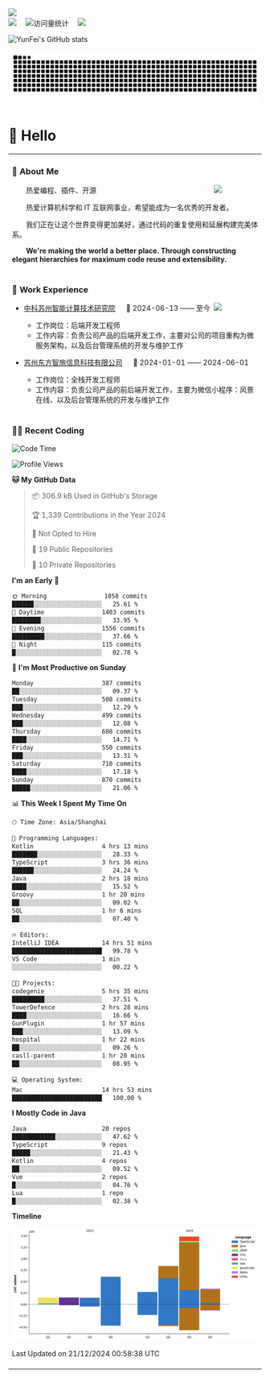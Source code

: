   <!-- dynamic typing effect 动态打字效果 -->
  <div>
    <a href="http://yunfei.plus">
      <img src="https://readme-typing-svg.demolab.com?font=Fira+Code&pause=1000&width=435&lines=console.log(%22Hello%2C%20World%22);祝您今天愉快!&center=true&size=27" />
    </a>
  </div>

  <div>
    <a href="http://yunfei.plus/"><img src="https://img.shields.io/badge/Website-博客-8c36db" /></a>&emsp;
    <!-- visitor -->
    <img src="https://komarev.com/ghpvc/?username=yunfeidog&label=Views&color=orange&style=flat" alt="访问量统计" />&emsp;
    <!-- wakatime -->    
    <a href="https://wakatime.com/@yunfeidog"><img src="https://wakatime.com/badge/user/42d0678c-368b-448b-9a77-5d21c5b55352.svg" /></a>
  </div>

![YunFei's GitHub stats](https://github-readme-stats.vercel.app/api?username=yunfeidog)

![snake](./dist/github-contribution-grid-snake.svg)

#  🙋 Hello

<table>


<tr><td>

### 🤺 About Me

<img align="right" width="88" src="https://cdn.jsdelivr.net/gh/yunfeidog/yunfeidog/assets/images/jobs.png" />

<p>&emsp;&emsp;热爱编程、插件、开源</p>
<p>&emsp;&emsp;热爱计算机科学和 IT 互联网事业，希望能成为一名优秀的开发者。</p>
<p>&emsp;&emsp;我们正在让这个世界变得更加美好，通过代码的重复使用和延展构建完美体系。</p>
<p>&emsp;&emsp;<strong>We're making the world a better place. Through constructing elegant hierarchies for maximum code reuse and extensibility.</strong></p>

</td></tr> 

<tr><td>

### 🏢 Work Experience

<img align="right" width="88" src="https://cdn.jsdelivr.net/gh/yunfeidog/yunfeidog/assets/images/yuanze.png" />

- [中科苏州智能计算技术研究院](http://iict.ac.cn/sy) &emsp; 📌 2024-06-13 —— 至今

  - 工作岗位：后端开发工程师
  - 工作内容：负责公司产品的后端开发工作，主要对公司的项目重构为微服务架构，以及后台管理系统的开发与维护工作

- [苏州东方智旅信息科技有限公司](http://www.leyoobao.com/) &emsp; 📌 2024-01-01 —— 2024-06-01

    - 工作岗位：全栈开发工程师
    - 工作内容：负责公司产品的前后端开发工作，主要为微信小程序：风景在线、以及后台管理系统的开发与维护工作


</td></tr>

<tr><td>

### 👩‍💻 Recent Coding
<!--START_SECTION:waka-->
![Code Time](http://img.shields.io/badge/Code%20Time-2%2C199%20hrs%2036%20mins-blue)

![Profile Views](http://img.shields.io/badge/Profile%20Views-49-blue)

**🐱 My GitHub Data** 

> 📦 306.9 kB Used in GitHub's Storage 
 > 
> 🏆 1,339 Contributions in the Year 2024
 > 
> 🚫 Not Opted to Hire
 > 
> 📜 19 Public Repositories 
 > 
> 🔑 10 Private Repositories 
 > 
**I'm an Early 🐤** 

```text
🌞 Morning                1058 commits        ██████░░░░░░░░░░░░░░░░░░░   25.61 % 
🌆 Daytime                1403 commits        ████████░░░░░░░░░░░░░░░░░   33.95 % 
🌃 Evening                1556 commits        █████████░░░░░░░░░░░░░░░░   37.66 % 
🌙 Night                  115 commits         █░░░░░░░░░░░░░░░░░░░░░░░░   02.78 % 
```
📅 **I'm Most Productive on Sunday** 

```text
Monday                   387 commits         ██░░░░░░░░░░░░░░░░░░░░░░░   09.37 % 
Tuesday                  508 commits         ███░░░░░░░░░░░░░░░░░░░░░░   12.29 % 
Wednesday                499 commits         ███░░░░░░░░░░░░░░░░░░░░░░   12.08 % 
Thursday                 608 commits         ████░░░░░░░░░░░░░░░░░░░░░   14.71 % 
Friday                   550 commits         ███░░░░░░░░░░░░░░░░░░░░░░   13.31 % 
Saturday                 710 commits         ████░░░░░░░░░░░░░░░░░░░░░   17.18 % 
Sunday                   870 commits         █████░░░░░░░░░░░░░░░░░░░░   21.06 % 
```


📊 **This Week I Spent My Time On** 

```text
🕑︎ Time Zone: Asia/Shanghai

💬 Programming Languages: 
Kotlin                   4 hrs 13 mins       ███████░░░░░░░░░░░░░░░░░░   28.33 % 
TypeScript               3 hrs 36 mins       ██████░░░░░░░░░░░░░░░░░░░   24.24 % 
Java                     2 hrs 18 mins       ████░░░░░░░░░░░░░░░░░░░░░   15.52 % 
Groovy                   1 hr 20 mins        ██░░░░░░░░░░░░░░░░░░░░░░░   09.02 % 
SQL                      1 hr 6 mins         ██░░░░░░░░░░░░░░░░░░░░░░░   07.40 % 

🔥 Editors: 
IntelliJ IDEA            14 hrs 51 mins      █████████████████████████   99.78 % 
VS Code                  1 min               ░░░░░░░░░░░░░░░░░░░░░░░░░   00.22 % 

🐱‍💻 Projects: 
codegenie                5 hrs 35 mins       █████████░░░░░░░░░░░░░░░░   37.51 % 
TowerDefence             2 hrs 28 mins       ████░░░░░░░░░░░░░░░░░░░░░   16.66 % 
GunPlugin                1 hr 57 mins        ███░░░░░░░░░░░░░░░░░░░░░░   13.09 % 
hospital                 1 hr 22 mins        ██░░░░░░░░░░░░░░░░░░░░░░░   09.26 % 
casll-parent             1 hr 20 mins        ██░░░░░░░░░░░░░░░░░░░░░░░   08.95 % 

💻 Operating System: 
Mac                      14 hrs 53 mins      █████████████████████████   100.00 % 
```

**I Mostly Code in Java** 

```text
Java                     20 repos            ████████████░░░░░░░░░░░░░   47.62 % 
TypeScript               9 repos             █████░░░░░░░░░░░░░░░░░░░░   21.43 % 
Kotlin                   4 repos             ██░░░░░░░░░░░░░░░░░░░░░░░   09.52 % 
Vue                      2 repos             █░░░░░░░░░░░░░░░░░░░░░░░░   04.76 % 
Lua                      1 repo              █░░░░░░░░░░░░░░░░░░░░░░░░   02.38 % 
```



**Timeline**

![Lines of Code chart](https://raw.githubusercontent.com/yunfeidog/yunfeidog/main/assets/bar_graph.png)


 Last Updated on 21/12/2024 00:58:38 UTC
<!--END_SECTION:waka-->

</td></tr>




<tr><td>

